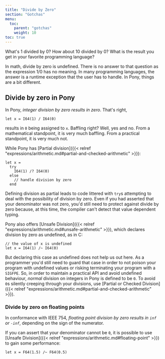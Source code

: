 ```yaml
---
title: "Divide by Zero"
section: "Gotchas"
menu:
  toc:
    parent: "gotchas"
    weight: 10
toc: true
---
```


What's 1 divided by 0? How about 10 divided by 0? What is the result you get in your favorite programming language?

In math, divide by zero is undefined. There is no answer to that question as the expression 1/0 has no meaning. In many programming languages, the answer is a runtime exception that the user has to handle. In Pony, things are a bit different.

## Divide by zero in Pony

In Pony, *integer division by zero results in zero*. That's right,

```pony
let x = I64(1) / I64(0)
```

results in `0` being assigned to `x`. Baffling right? Well, yes and no. From a mathematical standpoint, it is very much baffling. From a practical standpoint, it is very much not.

While Pony has [Partial division]({{< relref "expressions/arithmetic.md#partial-and-checked-arithmetic" >}}):

```pony
let x =
  try
    I64(1) /? I64(0)
  else
    // handle division by zero
  end
```

Defining division as partial leads to code littered with `try`s attempting to deal with the possibility of division by zero. Even if you had asserted that your denominator was not zero, you'd still need to protect against divide by zero because, at this time, the compiler can't detect that value dependent typing.

Pony also offers [Unsafe Division]({{< relref "expressions/arithmetic.md#unsafe-arithmetic" >}}), which declares division by zero as undefined, as in C:

```pony
// the value of x is undefined
let x = I64(1) /~ I64(0)
```

But declaring this case as undefined does not help us out here. As a programmer you'd still need to guard that case in order to not poison your program with undefined values or risking terminating your program with a `SIGFPE`. So, in order to maintain a practical API and avoid undefined behaviour, _normal_ division on integers in Pony is defined to be `0`. To avoid `0`s silently creeping through your divisions, use [Partial or Checked Division]({{< relref "expressions/arithmetic.md#partial-and-checked-arithmetic" >}}).

### Divide by zero on floating points

In conformance with IEEE 754, *floating point division by zero results in `inf` or `-inf`*, depending on the sign of the numerator.

If you can assert that your denominator cannot be `0`, it is possible to use [Unsafe Division]({{< relref "expressions/arithmetic.md#floating-point" >}}) to gain some performance:

```pony
let x = F64(1.5) /~ F64(0.5)
```

